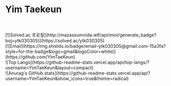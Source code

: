 # Yim Taekeun

<br>
<br>
[![Solved.ac
프로필](http://mazassumnida.wtf/api/mini/generate_badge?boj=ytk030305)](https://solved.ac/ytk030305)
<br>
[![Email](https://img.shields.io/badge/email-ytk030305@gmail.com-15a3fa?style=for-the-badge&logo=gmail&logoColor=white)](https://github.com/YimTaeKeun)
<br>
![Top Langs](https://github-readme-stats.vercel.app/api/top-langs/?username=YimTaeKeun&layout=compact)
<br>
![Anurag's GitHub stats](https://github-readme-stats.vercel.app/api?username=YimTaeKeun&show_icons=true&theme=radical)
